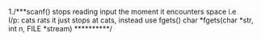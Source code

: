 1./***scanf() stops reading input the moment it encounters space i.e     
     I/p: cats rats it just stops at cats, instead use fgets() 
     char *fgets(char *str, int n, FILE *stream)        **********/

